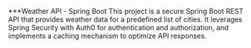 ***Weather API - Spring Boot
This project is a secure Spring Boot REST API that provides weather data for a predefined list of cities. It leverages Spring Security with Auth0 for authentication and authorization, and implements a caching mechanism to optimize API responses.
